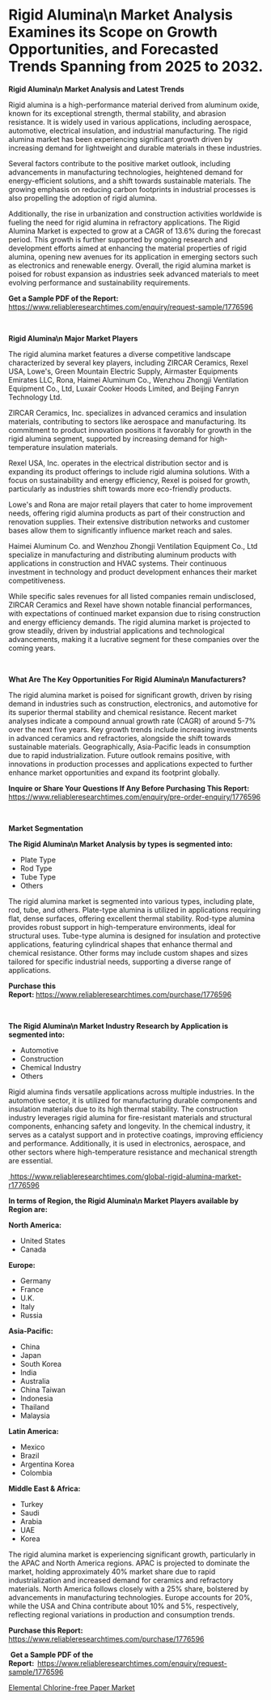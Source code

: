 <p><h1>Rigid Alumina\n Market Analysis Examines its Scope on Growth Opportunities, and Forecasted Trends Spanning from 2025 to 2032.</h1></p><p><strong>Rigid Alumina\n Market Analysis and Latest Trends</strong></p>
<p><p>Rigid alumina is a high-performance material derived from aluminum oxide, known for its exceptional strength, thermal stability, and abrasion resistance. It is widely used in various applications, including aerospace, automotive, electrical insulation, and industrial manufacturing. The rigid alumina market has been experiencing significant growth driven by increasing demand for lightweight and durable materials in these industries.</p><p>Several factors contribute to the positive market outlook, including advancements in manufacturing technologies, heightened demand for energy-efficient solutions, and a shift towards sustainable materials. The growing emphasis on reducing carbon footprints in industrial processes is also propelling the adoption of rigid alumina.</p><p>Additionally, the rise in urbanization and construction activities worldwide is fueling the need for rigid alumina in refractory applications. The Rigid Alumina Market is expected to grow at a CAGR of 13.6% during the forecast period. This growth is further supported by ongoing research and development efforts aimed at enhancing the material properties of rigid alumina, opening new avenues for its application in emerging sectors such as electronics and renewable energy. Overall, the rigid alumina market is poised for robust expansion as industries seek advanced materials to meet evolving performance and sustainability requirements.</p></p>
<p><strong>Get a Sample PDF of the Report:&nbsp;</strong> <a href="https://www.reliableresearchtimes.com/enquiry/request-sample/1776596?utm_campaign=2326&utm_medium=2&utm_source=Github&utm_content=ia&utm_term=03042025&utm_id=rigid-aluminan">https://www.reliableresearchtimes.com/enquiry/request-sample/1776596</a></p>
<p>&nbsp;</p>
<p><strong>Rigid Alumina\n Major Market Players</strong></p>
<p><p>The rigid alumina market features a diverse competitive landscape characterized by several key players, including ZIRCAR Ceramics, Rexel USA, Lowe's, Green Mountain Electric Supply, Airmaster Equipments Emirates LLC, Rona, Haimei Aluminum Co., Wenzhou Zhongji Ventilation Equipment Co., Ltd, Luxair Cooker Hoods Limited, and Beijing Fanryn Technology Ltd. </p><p>ZIRCAR Ceramics, Inc. specializes in advanced ceramics and insulation materials, contributing to sectors like aerospace and manufacturing. Its commitment to product innovation positions it favorably for growth in the rigid alumina segment, supported by increasing demand for high-temperature insulation materials.</p><p>Rexel USA, Inc. operates in the electrical distribution sector and is expanding its product offerings to include rigid alumina solutions. With a focus on sustainability and energy efficiency, Rexel is poised for growth, particularly as industries shift towards more eco-friendly products.</p><p>Lowe's and Rona are major retail players that cater to home improvement needs, offering rigid alumina products as part of their construction and renovation supplies. Their extensive distribution networks and customer bases allow them to significantly influence market reach and sales.</p><p>Haimei Aluminum Co. and Wenzhou Zhongji Ventilation Equipment Co., Ltd specialize in manufacturing and distributing aluminum products with applications in construction and HVAC systems. Their continuous investment in technology and product development enhances their market competitiveness.</p><p>While specific sales revenues for all listed companies remain undisclosed, ZIRCAR Ceramics and Rexel have shown notable financial performances, with expectations of continued market expansion due to rising construction and energy efficiency demands. The rigid alumina market is projected to grow steadily, driven by industrial applications and technological advancements, making it a lucrative segment for these companies over the coming years.</p></p>
<p>&nbsp;</p>
<p><strong>What Are The Key Opportunities For Rigid Alumina\n Manufacturers?</strong></p>
<p><p>The rigid alumina market is poised for significant growth, driven by rising demand in industries such as construction, electronics, and automotive for its superior thermal stability and chemical resistance. Recent market analyses indicate a compound annual growth rate (CAGR) of around 5-7% over the next five years. Key growth trends include increasing investments in advanced ceramics and refractories, alongside the shift towards sustainable materials. Geographically, Asia-Pacific leads in consumption due to rapid industrialization. Future outlook remains positive, with innovations in production processes and applications expected to further enhance market opportunities and expand its footprint globally.</p></p>
<p><strong>Inquire or Share Your Questions If Any Before Purchasing This Report:</strong> <a href="https://www.reliableresearchtimes.com/enquiry/pre-order-enquiry/1776596?utm_campaign=2326&utm_medium=2&utm_source=Github&utm_content=ia&utm_term=03042025&utm_id=rigid-aluminan">https://www.reliableresearchtimes.com/enquiry/pre-order-enquiry/1776596</a></p>
<p>&nbsp;</p>
<p><strong>Market Segmentation</strong></p>
<p><strong>The Rigid Alumina\n Market Analysis by types is segmented into:</strong></p>
<p><ul><li>Plate Type</li><li>Rod Type</li><li>Tube Type</li><li>Others</li></ul></p>
<p><p>The rigid alumina market is segmented into various types, including plate, rod, tube, and others. Plate-type alumina is utilized in applications requiring flat, dense surfaces, offering excellent thermal stability. Rod-type alumina provides robust support in high-temperature environments, ideal for structural uses. Tube-type alumina is designed for insulation and protective applications, featuring cylindrical shapes that enhance thermal and chemical resistance. Other forms may include custom shapes and sizes tailored for specific industrial needs, supporting a diverse range of applications.</p></p>
<p><strong>Purchase this Report:&nbsp;</strong><a href="https://www.reliableresearchtimes.com/purchase/1776596?utm_campaign=2326&utm_medium=2&utm_source=Github&utm_content=ia&utm_term=03042025&utm_id=rigid-aluminan">https://www.reliableresearchtimes.com/purchase/1776596</a></p>
<p>&nbsp;</p>
<p><strong>The Rigid Alumina\n Market Industry Research by Application is segmented into:</strong></p>
<p><ul><li>Automotive</li><li>Construction</li><li>Chemical Industry</li><li>Others</li></ul></p>
<p><p>Rigid alumina finds versatile applications across multiple industries. In the automotive sector, it is utilized for manufacturing durable components and insulation materials due to its high thermal stability. The construction industry leverages rigid alumina for fire-resistant materials and structural components, enhancing safety and longevity. In the chemical industry, it serves as a catalyst support and in protective coatings, improving efficiency and performance. Additionally, it is used in electronics, aerospace, and other sectors where high-temperature resistance and mechanical strength are essential.</p></p>
<p><a href="https://www.reliableresearchtimes.com/global-rigid-alumina-market-r1776596?utm_campaign=2326&utm_medium=2&utm_source=Github&utm_content=ia&utm_term=03042025&utm_id=rigid-aluminan">&nbsp;https://www.reliableresearchtimes.com/global-rigid-alumina-market-r1776596</a></p>
<p><strong>In terms of Region, the Rigid Alumina\n Market Players available by Region are:</strong></p>
<p>
    <p> <strong> North America: </strong>
        <ul>
            <li>United States</li>
            <li>Canada</li>
        </ul>
        </p> 
    <p> <strong> Europe: </strong>
        <ul>
            <li>Germany</li>
            <li>France</li>
            <li>U.K.</li>
            <li>Italy</li>
            <li>Russia</li>
        </ul>
        </p> 
    <p> <strong> Asia-Pacific: </strong>
        <ul>
            <li>China</li>
            <li>Japan</li>
            <li>South Korea</li>
            <li>India</li>
            <li>Australia</li>
            <li>China Taiwan</li>
            <li>Indonesia</li>
            <li>Thailand</li>
            <li>Malaysia</li>
        </ul>
        </p> 
    <p> <strong> Latin America: </strong>
        <ul>
            <li>Mexico</li>
            <li>Brazil</li>
            <li>Argentina Korea</li>
            <li>Colombia</li>
        </ul>
        </p> 
    <p> <strong> Middle East & Africa: </strong>
        <ul>
            <li>Turkey</li>
            <li>Saudi</li>
            <li>Arabia</li>
            <li>UAE</li>
            <li>Korea</li>
        </ul>
    </p>
    </p>
<p><p>The rigid alumina market is experiencing significant growth, particularly in the APAC and North America regions. APAC is projected to dominate the market, holding approximately 40% market share due to rapid industrialization and increased demand for ceramics and refractory materials. North America follows closely with a 25% share, bolstered by advancements in manufacturing technologies. Europe accounts for 20%, while the USA and China contribute about 10% and 5%, respectively, reflecting regional variations in production and consumption trends.</p></p>
<p><strong>Purchase this Report: </strong><a href="https://www.reliableresearchtimes.com/purchase/1776596?utm_campaign=2326&utm_medium=2&utm_source=Github&utm_content=ia&utm_term=03042025&utm_id=rigid-aluminan">https://www.reliableresearchtimes.com/purchase/1776596</a></p>
<p>&nbsp;<strong>Get a Sample PDF of the Report:&nbsp;&nbsp;</strong><a href="https://www.reliableresearchtimes.com/enquiry/request-sample/1776596?utm_campaign=2326&utm_medium=2&utm_source=Github&utm_content=ia&utm_term=03042025&utm_id=rigid-aluminan">https://www.reliableresearchtimes.com/enquiry/request-sample/1776596</a></p>
<p><strong></strong></p>
<p><p><a href="https://github.com/NargisHussain75/Market-Research-Report-List-2/blob/main/elemental-chlorine-free-paper-market.md?utm_campaign=2326&utm_medium=2&utm_source=Github&utm_content=ia&utm_term=03042025&utm_id=rigid-aluminan">Elemental Chlorine-free Paper Market</a></p></p>
